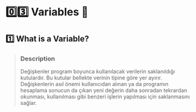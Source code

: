 # :zero::three: Variables :bookmark:
## :one: What is a Variable?
> ### Description
> Değişkenler program boyunca kullanılacak verilerin saklanıldığı kutulardır.
> Bu kutular bellekte verinin tipine göre yer ayırır. Değişkenlerin asıl önemi
> kullanıcıdan alınan ya da programın hesaplama sonucun da çıkan yeni değerin
> daha sonradan tekrardan okunması, kullanılması gibi benzeri işlerin yapılması
> için saklanmasını sağlar.
